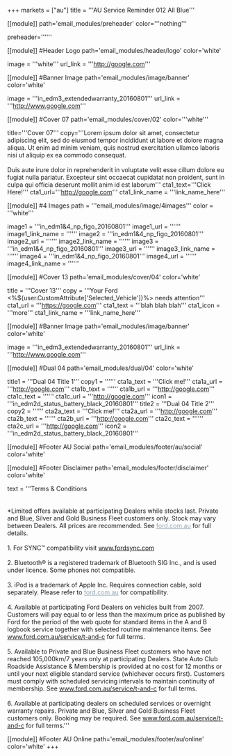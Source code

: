 +++
markets = ["au"]
title = '''AU Service Reminder 012 All Blue'''

[[module]]
path='email_modules/preheader'
color='''nothing'''

   preheader=''''''

[[module]] #Header Logo
path='email_modules/header/logo'
color='white'

  image = '''white'''
  url_link = '''http://google.com'''

[[module]] #Banner Image
path='email_modules/image/banner'
color='white'

  image = '''in_edm3_extendedwarranty_20160801'''
  url_link = '''http://www.google.com'''

[[module]] #Cover 07
path='email_modules/cover/02'
color='''white'''

  title='''Cover 07'''
  copy='''Lorem ipsum dolor sit amet, consectetur adipiscing elit, sed do eiusmod tempor incididunt ut labore et dolore magna aliqua. Ut enim ad minim veniam, quis nostrud exercitation ullamco laboris nisi ut aliquip ex ea commodo consequat.<br /><br />Duis aute irure dolor in reprehenderit in voluptate velit esse cillum dolore eu fugiat nulla pariatur. Excepteur sint occaecat cupidatat non proident, sunt in culpa qui officia deserunt mollit anim id est laborum'''
  cta1_text='''Click Here!'''
  cta1_url='''http://google.com'''
  cta1_link_name = '''link_name_here'''

[[module]] #4 Images
path = '''email_modules/image/4images'''
color = '''white'''

  image1 = '''in_edm1&4_np_figo_20160801'''
	image1_url = ''''''
	image1_link_name = ''''''
  image2 = '''in_edm1&4_np_figo_20160801'''
	image2_url = ''''''
	image2_link_name = ''''''
  image3 = '''in_edm1&4_np_figo_20160801'''
	image3_url = ''''''
	image3_link_name = ''''''
  image4 = '''in_edm1&4_np_figo_20160801'''
	image4_url = ''''''
	image4_link_name = ''''''

[[module]] #Cover 13
path='email_modules/cover/04'
color='white'

  title = '''Cover 13'''
  copy = '''Your Ford <%${user.CustomAttribute['Selected_Vehicle']}%> needs attention'''
  cta1_url = '''https://google.com'''
  cta1_text = '''blah blah blah'''
  cta1_icon = '''more'''
  cta1_link_name = '''link_name_here'''

[[module]] #Banner Image
path='email_modules/image/banner'
color='white'

  image = '''in_edm3_extendedwarranty_20160801'''
  url_link = '''http://www.google.com'''

[[module]] #Dual 04
path='email_modules/dual/04'
color='white'

  title1 = '''Dual 04 Title 1'''
  copy1 = ''''''
  cta1a_text = '''Click me!'''
  cta1a_url = '''http://google.com'''
  cta1b_text = ''''''
  cta1b_url = '''http://google.com'''
  cta1c_text = ''''''
  cta1c_url = '''http://google.com'''
  icon1 = '''in_edm2d_status_battery_black_20160801'''
  title2 = '''Dual 04 Title 2'''
  copy2 = ''''''
  cta2a_text = '''Click me!'''
  cta2a_url = '''http://google.com'''
  cta2b_text = ''''''
  cta2b_url = '''http://google.com'''
  cta2c_text = ''''''
  cta2c_url = '''http://google.com'''
  icon2 = '''in_edm2d_status_battery_black_20160801'''

[[module]] #Footer AU Social
path='email_modules/footer/au/social'
color='white'

[[module]] #Footer Disclaimer
path='email_modules/footer/disclaimer'
color='white'

  text = '''Terms & Conditions	
        <br /> <br />*Limited offers available at participating Dealers while stocks last. Private and Blue, Silver and Gold Business Fleet customers only. Stock may vary between Dealers. All prices are recommended. See <a href="http://www.ford.com.au" style="text-decoration:underline; color:#91a4b1">ford.com.au</a> for full details.<br /><br />
        1. For SYNC&trade; compatibility visit <a href="http://www.fordsync.com" style="text-decoration:underline; color:#91a4b1">www.fordsync.com</a><br /><br />
        2. Bluetooth® is a registered trademark of Bluetooth SIG Inc., and is used under licence. Some phones not compatible.<br /><br />
        3. iPod is a trademark of Apple Inc. Requires connection cable, sold separately. Please refer to <a href="http://www.ford.com.au" style="text-decoration:underline; color:#91a4b1">ford.com.au</a> for compatibility.<br /><br />
        4. Available at participating Ford Dealers on vehicles built from 2007. Customers will pay equal to or less than the maximum price as published by Ford for the period of the web quote for standard items in the A and B logbook service together with selected routine maintenance items. See <a href="http://www.ford.com.au/service/t-and-c?emailid=20150918-0103_DisclaimerTC__Generic_0_FOA" style="text-decoration:underline; color:#91a4b1">www.ford.com.au/service/t-and-c</a> for full terms. <br /><br />
        5. Available to Private and Blue Business Fleet customers who have not reached 105,000km/7 years only at participating Dealers. State Auto Club Roadside Assistance & Membership is provided at no cost for 12 months or until your next eligible standard service (whichever occurs first). Customers must comply with scheduled servicing intervals to maintain continuity of membership. See <a href="http://www.ford.com.au/service/t-and-c?emailid=20150918-0103_DisclaimerTC__Generic_0_FOA" style="text-decoration:underline; color:#91a4b1">www.ford.com.au/service/t-and-c</a> for full terms. <br /><br />
        6. Available at participating dealers on scheduled services or overnight warranty repairs. Private and Blue, Silver and Gold Business Fleet customers only. Booking may be required. See <a href="http://www.ford.com.au/service/t-and-c?emailid=20150918-0103_DisclaimerTC__Generic_0_FOA" style="text-decoration:underline; color:#91a4b1">www.ford.com.au/service/t-and-c</a> for full terms.'''


[[module]] #Footer AU Online
path='email_modules/footer/au/online'
color='white'
+++